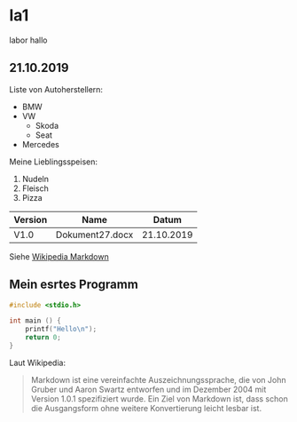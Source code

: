 # la1
labor hallo

## 21.10.2019

Liste von Autoherstellern:

* BMW
* VW
  * Skoda
  * Seat
* Mercedes

Meine Lieblingsspeisen:

1) Nudeln
1) Fleisch
1) Pizza

 Version | Name | Datum
--------------|--------------|--------------
 V1.0   | Dokument27.docx | 21.10.2019
 
 Siehe [Wikipedia Markdown](https://de.wikipedia.org/wiki/Markdown)
 
 
 ## Mein esrtes Programm
 
 ```c  
 #include <stdio.h>
 
 int main () {  
     printf("Hello\n");  
     return 0;  
 }  
 ```
 
 Laut Wikipedia:
 
> Markdown ist eine vereinfachte Auszeichnungssprache, die von John Gruber und Aaron Swartz entworfen und im Dezember 2004 mit Version 1.0.1 spezifiziert wurde. Ein Ziel von Markdown ist, dass schon die Ausgangsform ohne weitere Konvertierung leicht lesbar ist. 
